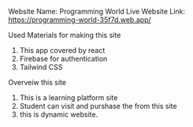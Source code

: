 Website Name: Programming World
Live Website Link: https://programming-world-35f7d.web.app/

Used Materials for making this site
1. This app covered by react  
2. Firebase for authentication 
3. Tailwind CSS 

Overveiw this site
1. This is a learning platform site
2. Student can visit and purshase the from this site
3. this is dynamic website. 